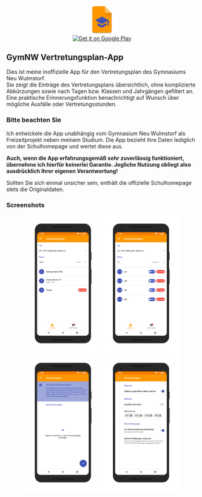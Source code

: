 <div align="center">
	<div><img src="artwork/logo-512x512.png" width="15%"/></div>
	<div><a href='https://play.google.com/store/apps/details?id=de.haukesomm.vertretungsplan&pcampaignid=MKT-Other-global-all-co-prtnr-py-PartBadge-Mar2515-1'><img alt='Get it on Google Play' src='https://play.google.com/intl/en_us/badges/images/generic/en_badge_web_generic.png'/ width="247" height="96"></a></div>
</div>

## GymNW Vertretungsplan-App

Dies ist meine inoffizielle App für den Vertretungsplan des Gymnasiums Neu Wulmstorf.  
Sie zeigt die Einträge des Vertretungsplans übersichtlich, ohne komplizierte Abkürzungen sowie nach Tagen bzw. Klassen und Jahrgängen gefiltert an. Eine praktische Erinnerungsfunktion benachrichtigt auf Wunsch über mögliche Ausfälle oder Vertretungsstunden.


### Bitte beachten Sie

Ich entwickele die App unabhängig vom Gymnasium Neu Wulmstorf als Freizeitprojekt neben meinem Studium. Die App bezieht ihre Daten lediglich von der Schulhomepage und wertet diese aus.

**Auch, wenn die App erfahrungsgemäß sehr zuverlässig funktioniert, übernehme ich hierfür keinerlei Garantie. Jegliche Nutzung obliegt also ausdrücklich Ihrer eigenen Verantwortung!**  

Sollten Sie sich einmal unsicher sein, enthält die offizielle Schulhomepage stets die Originaldaten.

### Screenshots

<div align="center">
	<img src="artwork/screenshots/screener1_transparent.png" width="40%"/>
	<img src="artwork/screenshots/screener2_transparent.png" width="40%"/>
	<img src="artwork/screenshots/screener3_transparent.png" width="40%"/>
	<img src="artwork/screenshots/screener4_transparent.png" width="40%"/>
</div>